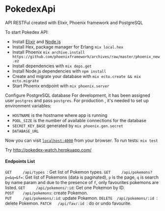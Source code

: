 # PokedexApi

API RESTFul created with Elixir, Phoenix framework and PostgreSQL

To start Pokedex API:

  * Install [Elixir](http://elixir-lang.org/install.html) and [Node.js](https://nodejs.org/en/)
  * Install Hex, package manager for Erlang `mix local.hex`
  * Install Phoenix `mix archive.install https://github.com/phoenixframework/archives/raw/master/phoenix_new.ez`
  * Install dependencies with `mix deps.get`
  * Install Node.js dependencies with `npm install`
  * Create and migrate your database with `mix ecto.create && mix ecto.migrate`
  * Start Phoenix endpoint with `mix phoenix.server`

Configure PostgreSQL database
For development, it has been assigned  user `postgres` and pass `postgres`.
For production , it's needed to set up environment variables:
 - `HOSTNAME` is the hostname where app is running
 - `POOL_SIZE` is the number of available connections for the database
 - `SECRET_KEY_BASE` generated by `mix phoenix.gen.secret`
 - `DATABASE_URL`

Now you can visit [`localhost:4000`](http://localhost:4000) from your browser. To run tests: `mix test`

Try http://pokedex-watch.herokuapp.com/

#### Endpoints List           
`GET     /api/types `: Get list of Pokemon types.
`GET     /api/pokemons?p=&q=&f=`: Get list of Pokemons (data is paginated),  `p` is the page, `q` is search by name param and due to the presence of `f`, only favourites pokemons are listed.
`GET     /api/pokemons/:id`: Get one Pokemon by ID.   
`POST    /api/pokemons`: create Pokemon.     
`PUT     /api/pokemons/:id`: update Pokemon.
`DELETE  /api/pokemons/:id `: delete Pokemon.
`PATCH   /api/fav/:id `: do or undo favourite.            
           








